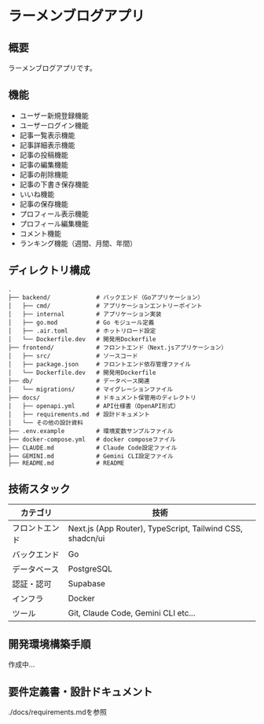 # ラーメンブログアプリ
## 概要
ラーメンブログアプリです。

## 機能
- ユーザー新規登録機能
- ユーザーログイン機能
- 記事一覧表示機能
- 記事詳細表示機能
- 記事の投稿機能
- 記事の編集機能
- 記事の削除機能
- 記事の下書き保存機能
- いいね機能
- 記事の保存機能
- プロフィール表示機能
- プロフィール編集機能
- コメント機能
- ランキング機能（週間、月間、年間）

## ディレクトリ構成
```
.
├── backend/             # バックエンド（Goアプリケーション）
│   ├── cmd/             # アプリケーションエントリーポイント
│   ├── internal         # アプリケーション実装
│   ├── go.mod           # Go モジュール定義
│   ├── .air.toml        # ホットリロード設定
│   └── Dockerfile.dev   # 開発用Dockerfile
├── frontend/            # フロントエンド（Next.jsアプリケーション）
│   ├── src/             # ソースコード
│   ├── package.json     # フロントエンド依存管理ファイル
│   └── Dockerfile.dev   # 開発用Dockerfile
├── db/                  # データベース関連
│   └── migrations/      # マイグレーションファイル
├── docs/                # ドキュメント保管用のディレクトリ
│   ├── openapi.yml      # API仕様書（OpenAPI形式）
│   ├── requirements.md  # 設計ドキュメント
│   └── その他の設計資料
├── .env.example         # 環境変数サンプルファイル
├── docker-compose.yml   # docker composeファイル
├── CLAUDE.md            # Claude Code設定ファイル
├── GEMINI.md            # Gemini CLI設定ファイル
├── README.md            # README

```

## 技術スタック           
| カテゴリ    | 技術                                                     |
|---------|--------------------------------------------------------|
| フロントエンド | Next.js (App Router), TypeScript, Tailwind CSS, shadcn/ui |
| バックエンド  | Go |
| データベース  | PostgreSQL|
| 認証・認可   | Supabase|
| インフラ    | Docker |
| ツール   | Git, Claude Code, Gemini CLI etc... |

## 開発環境構築手順
作成中...

## 要件定義書・設計ドキュメント
./docs/requirements.mdを参照








